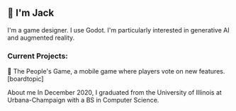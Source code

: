 ## 👋 I'm Jack
I'm a game designer. I use Godot. I'm particularly interested in generative AI and augmented reality.

### Current Projects:

🐔 The People's Game, a mobile game where players vote on new features. [boardtopic]

About me
In December 2020, I graduated from the University of Illinois at Urbana-Champaign with a BS in Computer Science. 


